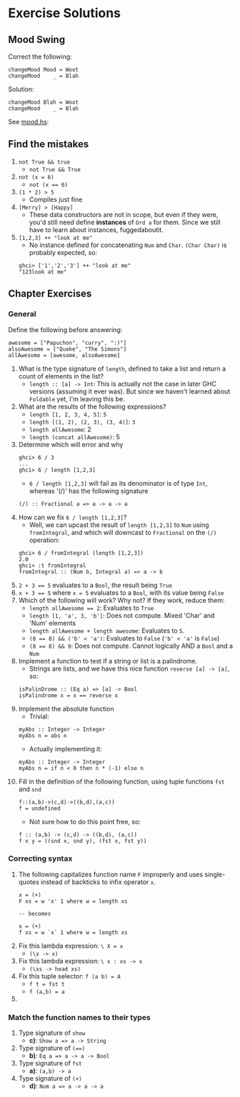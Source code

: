 # Exercise Solutions

## Mood Swing

Correct the following:

```
changeMood Mood = Woot
changeMood    _ = Blah
```

Solution:

```
changeMood Blah = Woot
changeMood    _ = Blah
```

See [mood.hs](mood.hs):

## Find the mistakes

1. `not True && true`
    * `not True && True`
1. `not (x = 6)`
    * `not (x == 6)`
1. `(1 * 2) > 5`
    * Compiles just fine
1. `[Merry] > [Happy]`
    * These data constructors are not in scope, but even if they were, you'd still need define **instances** of `Ord a` for them. Since we still have to learn about instances, fuggedaboutit.
1. `[1,2,3] ++ "look at me"`
    * No instance defined for concatenating `Num` and `Char`. `(Char Char)` is probably expected, so:
    ```
    ghci> ['1','2','3'] ++ "look at me"
    "123look at me"
    ```

## Chapter Exercises

### General

Define the following before answering:
```
awesome = ["Papuchon", "curry", ":)"]
alsoAwesome = ["Quake", "The Simons"]
allAwesome = [awesome, alsoAwesome]
```

1. What is the type signature of `length`, defined to take a list and return a count of elements in the list?
    * `length :: [a] -> Int`: This is actually not the case in later GHC versions (assuming it ever was). But since we haven't learned about `Foldable` yet, I'm leaving this be.
1. What are the results of the following expressions?
    * `length [1, 2, 3, 4, 5]`: `5`
    * `length [(1, 2), (2, 3), (3, 4)]`: `3`
    * `length allAwesome`: 2
    * `length (concat allAwesome)`: 5
1. Determine which will error and why
    ```
    ghci> 6 / 3
    ...
    ghci> 6 / length [1,2,3]
    ```
    * `6 / length [1,2,3]` will fail as its denominator is of type `Int`, whereas '(/)' has the following signature
    ```
    (/) :: Fractional a => a -> a -> a
    ```
1. How can we fix `6 / length [1,2,3]`?
    * Well, we can upcast the result of `length [1,2,3]` to `Num` using `fromIntegral`, and which will downcast to `Fractional` on the `(/)` operation:
    ```
    ghci> 6 / fromIntegral (length [1,2,3])
    2.0
    ghci> :t fromIntegral
    fromIntegral :: (Num b, Integral a) => a -> b
    ```
1. `2 + 3 == 5` evaluates to a `Bool`, the result being `True`
1. `x + 3 == 5` where `x = 5` evaluates to a `Bool`, with its value being `False`
1. Which of the following will work? Why not? If they work, reduce them:
    * `length allAwesome == 2`: Evaluates to `True`
    * `length [1, 'a', 3, 'b']`: Does not compute. Mixed 'Char' and 'Num' elements
    * `length allAwesome + length awesome`: Evaluates to `5`.
    * `(8 == 8) && ('b' < 'a')`: Evaluates to `False` (`'b' < 'a'` is `False`)
    * `(8 == 8) && 9`: Does not compute. Cannot logically AND a `Bool` and a `Num`
1. Implement a function to test if a string or list is a palindrome.
    * Strings are lists, and we have this nice function `reverse [a] -> [a]`, so:
    ```
    isPalinDrome :: (Eq a) => [a] -> Bool
    isPalindrome x = x == reverse x
    ```
1. Implement the absolute function
    * Trivial:
    ```
    myAbs :: Integer -> Integer
    myAbs n = abs n
    ```
    * Actually implementing it:
    ```
    myAbs :: Integer -> Integer
    myAbs n = if n < 0 then n * (-1) else n
    ```
1. Fill in the definition of the following function, using tuple functions `fst` and `snd`
    ```
    f::(a,b)->(c,d)->((b,d),(a,c))
    f = undefined
    ```
    * Not sure how to do this point free, so:
    ```
    f :: (a,b) -> (c,d) -> ((b,d), (a,c))
    f x y = ((snd x, snd y), (fst x, fst y))
    ```

### Correcting syntax

1. The following capitalizes function name `F` improperly and uses single-quotes instead of backticks to infix operator `x`.
    ```
    x = (+)
    F xs = w 'x' 1 where w = length xs

    -- becomes

    x = (+)
    f xs = w `x` 1 where w = length xs
    ```
1. Fix this lambda expression: `\ X = x`
    * `(\x -> x)`
1. Fix this lambda expression: `\ x : xs -> x`
    * `(\xs -> head xs)`
1. Fix this tuple selector: `f (a b) = A`
    * `f t = fst t`
    * `f (a,b) = a`
1.

### Match the function names to their types

1. Type signature of `show`
    * **c)**: `Show a => a -> String`
1. Type signature of `(==)`
    * **b)**: `Eq a => a -> a -> Bool`
1. Type signature of `fst`
    * **a)**: `(a,b) -> a`
1. Type signature of `(+)`
    * **d)**: `Num a => a -> a -> a`
